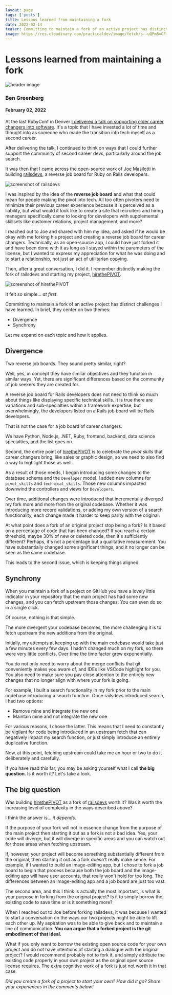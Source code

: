 ```yaml
---
layout: page 
tags: ['posts']
title: Lessons learned from maintaining a fork
date: 2022-02-14
teaser: Committing to maintain a fork of an active project has distinct challenges I have learned. In brief, they center on two themes...
image: https://res.cloudinary.com/practicaldev/image/fetch/s--uQPm8vCF--/c_imagga_scale,f_auto,fl_progressive,h_420,q_auto,w_1000/https://dev-to-uploads.s3.amazonaws.com/uploads/articles/aguuykcq634wqlhvmr6i.png
---
```


# Lessons learned from maintaining a fork

![header image](https://res.cloudinary.com/practicaldev/image/fetch/s--uQPm8vCF--/c_imagga_scale,f_auto,fl_progressive,h_420,q_auto,w_1000/https://dev-to-uploads.s3.amazonaws.com/uploads/articles/aguuykcq634wqlhvmr6i.png)

### Ben Greenberg
#### February 02, 2022

At the last RubyConf in Denver [I delivered a talk on supporting older career changers into software](https://www.youtube.com/watch?v=_YhBMu43Lm4). It's a topic that I have invested a lot of time and thought into as someone who made the transition into tech myself as a second career.

After delivering the talk, I continued to think on ways that I could further support the community of second career devs, particularly around the job search.

It was then that I came across the open-source work of [Joe Masilotti](https://twitter.com/joemasilotti) in building [railsdevs](https://railsdevs.com), a reverse job board for Ruby on Rails developers.

![screenshot of railsdevs](https://user-images.githubusercontent.com/2092156/147028085-eea40303-c572-48c0-b107-0be93cce067c.png)

I was inspired by the idea of the **reverse job board** and what that could mean for people making the pivot into tech. All too often pivoters need to minimize their previous career experience because it is perceived as a liability, but what would it look like to create a site that recruiters and hiring managers specifically came to looking for developers with supplemental skillsets like customer relations, project management, and more?

I reached out to Joe and shared with him my idea, and asked if he would be okay with me forking his project and creating a reverse job board for career changers. Technically, as an open-source app, I could have just forked it and have been done with it as long as I stayed within the parameters of the license, but I wanted to express my appreciation for what he was doing and to start a relationship, not just an act of utilitarian copying.

Then, after a great conversation, I did it. I remember distinctly making the fork of railsdevs and starting my project, [hirethePIVOT](https://hirethepivot.com).

![screenshot of hirethePIVOT](https://dev-to-uploads.s3.amazonaws.com/uploads/articles/hzz8iwf29sj626t9vp1n.png) 

It felt so simple... *at first*.

Committing to maintain a fork of an active project has distinct challenges I have learned. In brief, they center on two themes:

* Divergence
* Synchrony

Let me expand on each topic and how it applies.

## Divergence

Two reverse job boards. They sound pretty similar, right?

Well, yes, in concept they have similar objectives and they function in similar ways. Yet, there are significant differences based on the community of job seekers they are created for.

A reverse job board for Rails developers does not need to think so much about things like displaying specific technical skills. It is true there are variations and sub-specialties within a framework expertise, but overwhelmingly, the developers listed on a Rails job board will be Rails developers.

That is not the case for a job board of career changers.

We have Python, Node.js, .NET, Ruby, frontend, backend, data science specialties, and the list goes on.

Second, the entire point of [hirethePIVOT](https://hirethepivot.com) is to celebrate the *pivot skills* that career changers bring, like sales or graphic design, so we need to also find a way to highlight those as well.

As a result of those needs, I began introducing some changes to the database schema and the `Developer` model. I added new columns for `pivot_skills` and `technical_skills`. Those new columns impacted downwind the controllers and views for `Developers`.

Over time, additional changes were introduced that incrementally diverged my fork more and more from the original codebase. Whether it was introducing more record validations, or adding my own version of a search functionality, each change made it harder to keep parity with the original.

At what point does a fork of an original project stop being a fork? Is it based on a percentage of code that has been changed? If you reach a certain threshold, maybe 30% of new or deleted code, then it's sufficiently different? Perhaps, it's not a percentage but a qualitative measurement. You have substantially changed some significant things, and it no longer can be seen as the same codebase.

This leads to the second issue, which is keeping things aligned.

## Synchrony

When you maintain a fork of a project on GitHub you have a lovely little indicator in your repository that the main project has had some new changes, and you can fetch upstream those changes. You can even do so in a single click.

Of course, nothing is that simple. 

The more divergent your codebase becomes, the more challenging it is to fetch upstream the new additions from the original. 

Initially, my attempts at keeping up with the main codebase would take just a few minutes every few days. I hadn't changed much on my fork, so there were very little conflicts. Over time the time factor grew exponentially.

You do not only need to worry about the merge conflicts that git conveniently makes you aware of, and IDEs like VSCode highlight for you. You also need to make sure you pay close attention to the entirely new changes that no longer align with where your fork is going.

For example, I built a search functionality in my fork prior to the main codebase introducing a search function. Once railsdevs introduced search, I had two options:

* Remove mine and integrate the new one
* Maintain mine and not integrate the new one

For various reasons, I chose the latter. This means that I need to constantly be vigilant for code being introduced in an upstream fetch that can negatively impact my search function, or just simply introduce an entirely duplicative function.

Now, at this point, fetching upstream could take me an hour or two to do it deliberately and carefully. 

If you have read this far, you may be asking yourself what I call **the big question**. Is it worth it? Let's take a look.

## The big question

Was building [hirethePIVOT](https://hirethepivot.com) as a fork of [railsdevs](https://railsdevs.com) worth it? Was it worth the increasing level of complexity in the ways described above?

I think the answer is... *it depends*.

If the purpose of your fork will not in essence change from the purpose of the main project then starting it out as a fork  is not a bad idea. Yes, your code will diverge, but it will diverge in specific areas and you can watch out for those areas when fetching upstream.

If, however, your project will become something substantially different from the original, then starting it out as a fork doesn't really make sense. For example, if I wanted to build an image-editing app, but I chose to fork a job board to begin that process because both the job board and the image-editing app will have user accounts, that really won't hold for too long. The differences between an image-editing app and a job board are just too vast.

The second area, and this I think is actually the most important, is what is your purpose in forking from the original project? Is it to simply borrow the existing code to save time or is it something more?

When I reached out to Joe before forking railsdevs, it was because I wanted to start a conversation on the ways our two projects might be able to lift each other up. My aspiration was to be able to give back and to maintain a line of communication. **You can argue that a forked project is the git embodiment of that ideal.**

What if you only want to borrow the existing open source code for your own project and do not have intentions of starting a dialogue with the original project? I would recommend probably not to fork it, and simply attribute the existing code properly in your own project as the original open source license requires. The extra cognitive work of a fork is just not worth it in that case.

*Did you create a fork of a project to start your own? How did it go? Share your experiences in the comments below!*